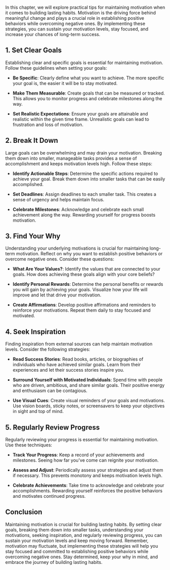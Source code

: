 
In this chapter, we will explore practical tips for maintaining motivation when it comes to building lasting habits. Motivation is the driving force behind meaningful change and plays a crucial role in establishing positive behaviors while overcoming negative ones. By implementing these strategies, you can sustain your motivation levels, stay focused, and increase your chances of long-term success.

## 1\. Set Clear Goals

Establishing clear and specific goals is essential for maintaining motivation. Follow these guidelines when setting your goals:

- **Be Specific**: Clearly define what you want to achieve. The more specific your goal is, the easier it will be to stay motivated.
    
- **Make Them Measurable**: Create goals that can be measured or tracked. This allows you to monitor progress and celebrate milestones along the way.
    
- **Set Realistic Expectations**: Ensure your goals are attainable and realistic within the given time frame. Unrealistic goals can lead to frustration and loss of motivation.
    

## 2\. Break It Down

Large goals can be overwhelming and may drain your motivation. Breaking them down into smaller, manageable tasks provides a sense of accomplishment and keeps motivation levels high. Follow these steps:

- **Identify Actionable Steps**: Determine the specific actions required to achieve your goal. Break them down into smaller tasks that can be easily accomplished.
    
- **Set Deadlines**: Assign deadlines to each smaller task. This creates a sense of urgency and helps maintain focus.
    
- **Celebrate Milestones**: Acknowledge and celebrate each small achievement along the way. Rewarding yourself for progress boosts motivation.
    

## 3\. Find Your Why

Understanding your underlying motivations is crucial for maintaining long-term motivation. Reflect on why you want to establish positive behaviors or overcome negative ones. Consider these questions:

- **What Are Your Values?**: Identify the values that are connected to your goals. How does achieving these goals align with your core beliefs?
    
- **Identify Personal Rewards**: Determine the personal benefits or rewards you will gain by achieving your goals. Visualize how your life will improve and let that drive your motivation.
    
- **Create Affirmations**: Develop positive affirmations and reminders to reinforce your motivations. Repeat them daily to stay focused and motivated.
    

## 4\. Seek Inspiration

Finding inspiration from external sources can help maintain motivation levels. Consider the following strategies:

- **Read Success Stories**: Read books, articles, or biographies of individuals who have achieved similar goals. Learn from their experiences and let their success stories inspire you.
    
- **Surround Yourself with Motivated Individuals**: Spend time with people who are driven, ambitious, and share similar goals. Their positive energy and enthusiasm can be contagious.
    
- **Use Visual Cues**: Create visual reminders of your goals and motivations. Use vision boards, sticky notes, or screensavers to keep your objectives in sight and top of mind.
    

## 5\. Regularly Review Progress

Regularly reviewing your progress is essential for maintaining motivation. Use these techniques:

- **Track Your Progress**: Keep a record of your achievements and milestones. Seeing how far you've come can reignite your motivation.
    
- **Assess and Adjust**: Periodically assess your strategies and adjust them if necessary. This prevents monotony and keeps motivation levels high.
    
- **Celebrate Achievements**: Take time to acknowledge and celebrate your accomplishments. Rewarding yourself reinforces the positive behaviors and motivates continued progress.
    

## Conclusion

Maintaining motivation is crucial for building lasting habits. By setting clear goals, breaking them down into smaller tasks, understanding your motivations, seeking inspiration, and regularly reviewing progress, you can sustain your motivation levels and keep moving forward. Remember, motivation may fluctuate, but implementing these strategies will help you stay focused and committed to establishing positive behaviors while overcoming negative ones. Stay determined, keep your why in mind, and embrace the journey of building lasting habits.
